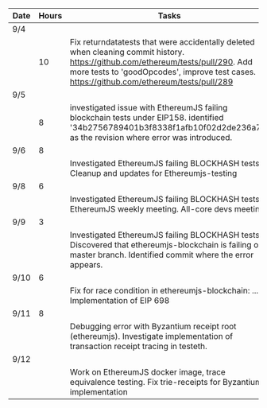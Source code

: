 | Date | Hours | Tasks |
| ---	 | --- 	 | ---  |
| 9/4 | | | 
| | 10 | Fix returndatatests that were accidentally deleted when cleaning commit history.  https://github.com/ethereum/tests/pull/290. Add more tests to 'goodOpcodes', improve test cases. https://github.com/ethereum/tests/pull/289  | 
| 9/5 | | | 
| | 8 | investigated issue with EthereumJS failing blockchain tests under EIP158.  identified '34b2756789401b3f8338f1afb10f02d2de236a72' as the revision where error was introduced. | 
| 9/6 | 8 | | 
| |   | Investigated EthereumJS failing BLOCKHASH tests.  Cleanup and updates for Ethereumjs-testing| | 
| 9/8 | 6 | | 
| |   | Investigated EthereumJS failing BLOCKHASH tests.  EthereumJS weekly meeting.  All-core devs meeting | | 
| 9/9 | 3 | | 
| |   | Investigated EthereumJS failing BLOCKHASH tests.  Discovered that ethereumjs-blockchain is failing on master branch.  Identified commit where the error appears. | | 
| 9/10 | 6 | | 
| |   | Fix for race condition in ethereumjs-blockchain: ... .  Implementation of EIP 698 | | 
| 9/11 | 8 | |
| |  | Debugging error with Byzantium receipt root (ethereumjs).  Investigate implementation of transaction receipt tracing in testeth. | |
| 9/12 | | |
| |  | Work on EthereumJS docker image, trace equivalence testing.  Fix trie-receipts for Byzantium implementation | |
